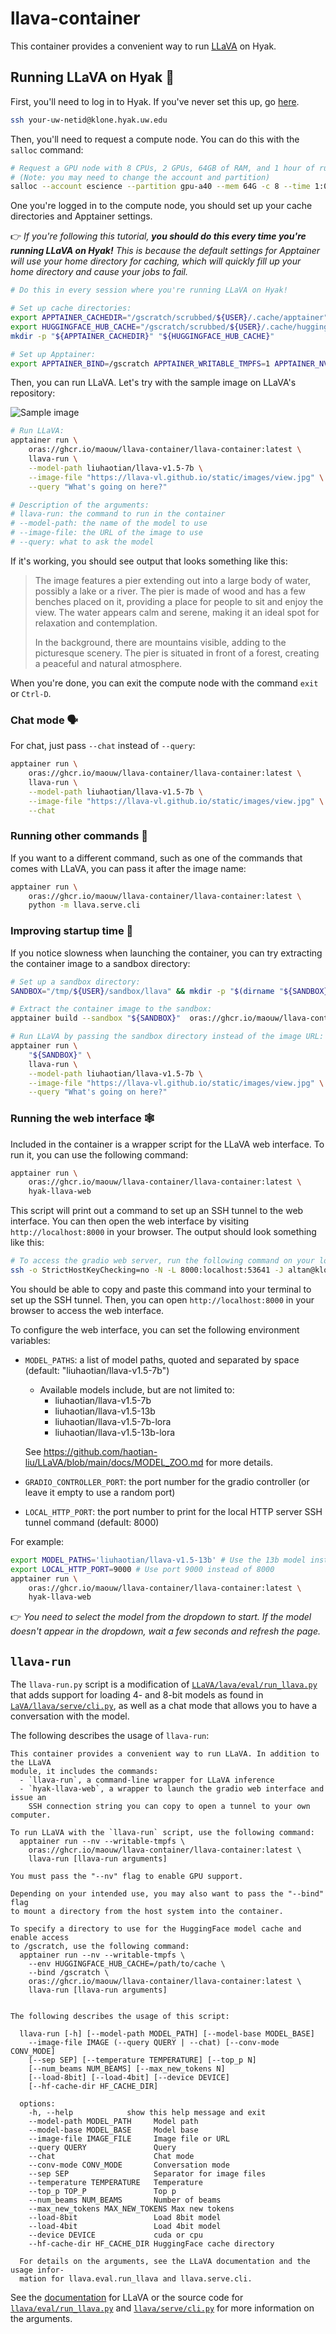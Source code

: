 # llava-container

This container provides a convenient way to run [LLaVA](https://github.com/haotian-liu/LLaVA) on Hyak.

## Running LLaVA on Hyak 🍇

First, you'll need to log in to Hyak. If you've never set this up, go [here](https://uw-psych.github.io/compute_docs).

```bash
ssh your-uw-netid@klone.hyak.uw.edu
```

Then, you'll need to request a compute node. You can do this with the `salloc` command:

```bash
# Request a GPU node with 8 CPUs, 2 GPUs, 64GB of RAM, and 1 hour of runtime:
# (Note: you may need to change the account and partition)
salloc --account escience --partition gpu-a40 --mem 64G -c 8 --time 1:00:00 --gpus 2
```

One you're logged in to the compute node, you should set up your cache directories and Apptainer settings.

👉 *If you're following this tutorial, **you should do this every time you're running LLaVA on Hyak!** This is because the default settings for Apptainer will use your home directory for caching, which will quickly fill up your home directory and cause your jobs to fail.*

```bash
# Do this in every session where you're running LLaVA on Hyak!

# Set up cache directories:
export APPTAINER_CACHEDIR="/gscratch/scrubbed/${USER}/.cache/apptainer"
export HUGGINGFACE_HUB_CACHE="/gscratch/scrubbed/${USER}/.cache/huggingface"
mkdir -p "${APPTAINER_CACHEDIR}" "${HUGGINGFACE_HUB_CACHE}"

# Set up Apptainer:
export APPTAINER_BIND=/gscratch APPTAINER_WRITABLE_TMPFS=1 APPTAINER_NV=1
```

Then, you can run LLaVA. Let's try with the sample image on LLaVA's repository:

![Sample image](https://llava-vl.github.io/static/images/view.jpg)


```bash
# Run LLaVA:
apptainer run \
    oras://ghcr.io/maouw/llava-container/llava-container:latest \
    llava-run \
    --model-path liuhaotian/llava-v1.5-7b \
    --image-file "https://llava-vl.github.io/static/images/view.jpg" \
    --query "What's going on here?"

# Description of the arguments:
# llava-run: the command to run in the container
# --model-path: the name of the model to use
# --image-file: the URL of the image to use
# --query: what to ask the model
```

If it's working, you should see output that looks something like this:

> The image features a pier extending out into a large body of water, possibly a lake or a river. The pier is made of wood and has a few benches placed on it, providing a place for people to sit and enjoy the view. The water appears calm and serene, making it an ideal spot for relaxation and contemplation.
>
> In the background, there are mountains visible, adding to the picturesque scenery. The pier is situated in front of a forest, creating a peaceful and natural atmosphere.

When you're done, you can exit the compute node with the command `exit` or `Ctrl-D`.

### Chat mode 🗣️

For chat, just pass `--chat` instead of `--query`:

```bash
apptainer run \
    oras://ghcr.io/maouw/llava-container/llava-container:latest \
    llava-run \
    --model-path liuhaotian/llava-v1.5-7b \
    --image-file "https://llava-vl.github.io/static/images/view.jpg" \
    --chat
```

### Running other commands 🏃

If you want to a different command, such as one of the commands that comes with LLaVA, you can pass it after the image name:

```bash
apptainer run \
    oras://ghcr.io/maouw/llava-container/llava-container:latest \
    python -m llava.serve.cli
```

### Improving startup time 🚀

If you notice slowness when launching the container, you can try extracting the container image to a sandbox directory:

```bash
# Set up a sandbox directory:
SANDBOX="/tmp/${USER}/sandbox/llava" && mkdir -p "$(dirname "${SANDBOX}")"

# Extract the container image to the sandbox:
apptainer build --sandbox "${SANDBOX}"  oras://ghcr.io/maouw/llava-container/llava-container:latest

# Run LLaVA by passing the sandbox directory instead of the image URL:
apptainer run \
    "${SANDBOX}" \
    llava-run \
    --model-path liuhaotian/llava-v1.5-7b \
    --image-file "https://llava-vl.github.io/static/images/view.jpg" \
    --query "What's going on here?"
```

### Running the web interface 🕸️

Included in the container is a wrapper script for the LLaVA web interface. To run it, you can use the following command:

```bash
apptainer run \
    oras://ghcr.io/maouw/llava-container/llava-container:latest \
    hyak-llava-web
```

This script will print out a command to set up an SSH tunnel to the web interface. You can then open the web interface by visiting `http://localhost:8000` in your browser. The output should look something like this:

```bash
# To access the gradio web server, run the following command on your local machine:                                   
ssh -o StrictHostKeyChecking=no -N -L 8000:localhost:53641 -J altan@klone.hyak.uw.edu altan@g3021
```

You should be able to copy and paste this command into your terminal to set up the SSH tunnel. Then, you can open `http://localhost:8000` in your browser to access the web interface.

To configure the web interface, you can set the following environment variables:

- `MODEL_PATHS`: a list of model paths, quoted and separated by space (default: "liuhaotian/llava-v1.5-7b")
  - Available models include, but are not limited to:
    - liuhaotian/llava-v1.5-7b
    - liuhaotian/llava-v1.5-13b
    - liuhaotian/llava-v1.5-7b-lora
    - liuhaotian/llava-v1.5-13b-lora

  See https://github.com/haotian-liu/LLaVA/blob/main/docs/MODEL_ZOO.md for more details.

- `GRADIO_CONTROLLER_PORT`: the port number for the gradio controller (or leave it empty to use a random port)
- `LOCAL_HTTP_PORT`: the port number to print for the local HTTP server SSH tunnel command (default: 8000)

For example:

```bash
export MODEL_PATHS='liuhaotian/llava-v1.5-13b' # Use the 13b model instead of the 7b model
export LOCAL_HTTP_PORT=9000 # Use port 9000 instead of 8000
apptainer run \
    oras://ghcr.io/maouw/llava-container/llava-container:latest \
    hyak-llava-web
```

👉 *You need to select the model from the dropdown to start. If the model doesn't appear in the dropdown, wait a few seconds and refresh the page.*

## `llava-run`

The `llava-run.py` script is a modification of [`LLaVA/lava/eval/run_llava.py`](https://github.com/haotian-liu/LLaVA/blob/main/llava/eval/run_llava.py) that adds support for loading 4- and 8-bit models as found in [`LaVA/llava/serve/cli.py`](https://github.com/haotian-liu/LLaVA/blob/main/llava/serve/cli.py), as well as a chat mode that allows you to have a conversation with the model.

The following describes the usage of `llava-run`:

```plain
This container provides a convenient way to run LLaVA. In addition to the LLaVA
module, it includes the commands:
  - `llava-run`, a command-line wrapper for LLaVA inference
  - `hyak-llava-web`, a wrapper to launch the gradio web interface and issue an
    SSH connection string you can copy to open a tunnel to your own computer.
 
To run LLaVA with the `llava-run` script, use the following command:
  apptainer run --nv --writable-tmpfs \
    oras://ghcr.io/maouw/llava-container/llava-container:latest \
    llava-run [llava-run arguments]

You must pass the "--nv" flag to enable GPU support.

Depending on your intended use, you may also want to pass the "--bind" flag
to mount a directory from the host system into the container.

To specify a directory to use for the HuggingFace model cache and enable access
to /gscratch, use the following command:
  apptainer run --nv --writable-tmpfs \
    --env HUGGINGFACE_HUB_CACHE=/path/to/cache \
    --bind /gscratch \
    oras://ghcr.io/maouw/llava-container/llava-container:latest \
    llava-run [llava-run arguments]


The following describes the usage of this script:

  llava-run [-h] [--model-path MODEL_PATH] [--model-base MODEL_BASE]
    --image-file IMAGE (--query QUERY | --chat) [--conv-mode CONV_MODE]
    [--sep SEP] [--temperature TEMPERATURE] [--top_p N]
    [--num_beams NUM_BEAMS] [--max_new_tokens N]
    [--load-8bit] [--load-4bit] [--device DEVICE]
    [--hf-cache-dir HF_CACHE_DIR]

  options:
    -h, --help            show this help message and exit
    --model-path MODEL_PATH     Model path
    --model-base MODEL_BASE     Model base
    --image-file IMAGE_FILE     Image file or URL
    --query QUERY               Query
	--chat						Chat mode 
    --conv-mode CONV_MODE       Conversation mode
    --sep SEP                   Separator for image files
    --temperature TEMPERATURE   Temperature
    --top_p TOP_P               Top p
    --num_beams NUM_BEAMS       Number of beams
    --max_new_tokens MAX_NEW_TOKENS Max new tokens
    --load-8bit                 Load 8bit model
    --load-4bit                 Load 4bit model
    --device DEVICE             cuda or cpu
    --hf-cache-dir HF_CACHE_DIR HuggingFace cache directory
  
  For details on the arguments, see the LLaVA documentation and the usage infor-
  mation for llava.eval.run_llava and llava.serve.cli.
```

See the [documentation](https://github.com/haotian-liu/LLaVA/blob/main/README.md) for LLaVA or the source code for [`llava/eval/run_llava.py`](https://github.com/haotian-liu/LLaVA/blob/main/llava/eval/run_llava.py) and [`llava/serve/cli.py`](https://github.com/haotian-liu/LLaVA/blob/main/llava/serve/cli.py) for more information on the arguments.
